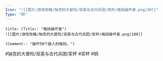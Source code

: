 ```yaml
---
Icon: "![[图片/游戏攻略/钠克的大冒险/双英与古代兵团/奖杯/格挡破坏者.png|30]]"
Type: "铜"
---
```

```ad-common-bronze-trophy
title: (Title:: "格挡破坏者")
![[图片/游戏攻略/钠克的大冒险/双英与古代兵团/奖杯/格挡破坏者.png|100]]

(Comment:: "破坏50个敌人的格挡。")
```

#钠克的大冒险/双英与古代兵团/奖杯 #奖杯 #铜
